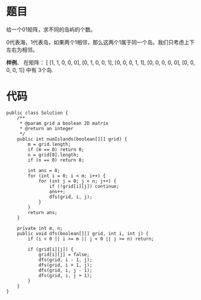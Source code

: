 # 题目
给一个01矩阵，求不同的岛屿的个数。

0代表海，1代表岛，如果两个1相邻，那么这两个1属于同一个岛。我们只考虑上下左右为相邻。

**样例**、
在矩阵：
[ [1, 1, 0, 0, 0],
 [0, 1, 0, 0, 1],
 [0, 0, 0, 1, 1],
 [0, 0, 0, 0, 0],
 [0, 0, 0, 0, 1]]
中有 3个岛.

# 代码
```
public class Solution {
    /**
     * @param grid a boolean 2D matrix
     * @return an integer
     */
    public int numIslands(boolean[][] grid) {
        m = grid.length;
        if (m == 0) return 0;
        n = grid[0].length;
        if (n == 0) return 0;
        
        int ans = 0;
        for (int i = 0; i < m; i++) {
            for (int j = 0; j < n; j++) {
                if (!grid[i][j]) continue;
                ans++;
                dfs(grid, i, j);
            }
        }
        return ans;
    }
    
    private int m, n;
    public void dfs(boolean[][] grid, int i, int j) {
        if (i < 0 || i >= m || j < 0 || j >= n) return;
        
        if (grid[i][j]) {
            grid[i][j] = false;
            dfs(grid, i - 1, j);
            dfs(grid, i + 1, j);
            dfs(grid, i, j - 1);
            dfs(grid, i, j + 1);
        }
    }
}
```
